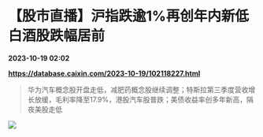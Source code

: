 # 【股市直播】沪指跌逾1%再创年内新低 白酒股跌幅居前

**2023-10-19 02:02**

**https://database.caixin.com/2023-10-19/102118227.html**

> 华为汽车概念股开盘走低，减肥药概念股继续调整；特斯拉第三季度营收增长放缓，毛利率降至17.9%，港股汽车股普跌；美债收益率创多年新高，隔夜美股走低

  

![](https://img.caixin.com/2023-10-19/169768663888186_840_560.jpg)